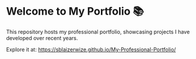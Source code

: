 # Welcome to My Portfolio 📚

This repository hosts my professional portfolio, showcasing projects I have developed over recent years.

Explore it at: https://sblaizerwize.github.io/My-Professional-Portfolio/